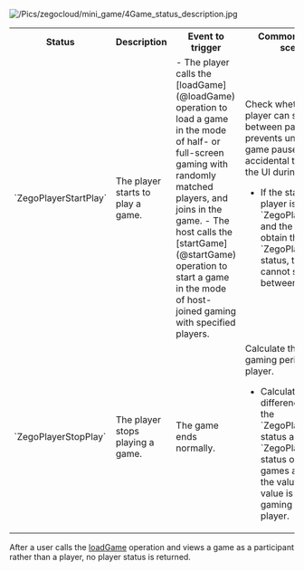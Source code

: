 

![/Pics/zegocloud/mini_game/4Game_status_description.jpg](//doc.oa.zego.im/Pics/zegocloud/mini_game/4Game_status_description.jpg)

<table>
  <colgroup>
    <col width="25%">
    <col width="15%">
    <col width="30%">
    <col width="30%">
  </colgroup>
<tbody><tr>
<th>Status</th>
<th>Description</th>
<th>Event to trigger</th>
<th>Common business scenario</th>
</tr>
<tr>
<td>`ZegoPlayerStartPlay`</td>
<td>The player starts to play a game.</td>
<td>- The player calls the [loadGame](@loadGame) operation to load a game in the mode of half- or full-screen gaming with randomly matched players, and joins in the game. - The host calls the [startGame](@startGame) operation to start a game in the mode of host-joined gaming with specified players.</td>
<td>Check whether the player can switch between pages. This prevents unexpected game pauses caused by accidental touches on the UI during gaming.<ul><li>If the status of the player is `ZegoPlayerStartPlay` and the SDK does not obtain the `ZegoPlayerStopPlay` status, the player cannot switch between pages.</li></ul></td>
</tr>
<tr>
<td>`ZegoPlayerStopPlay`</td>
<td>The player stops playing a game.</td>
<td>The game ends normally.</td>
<td>Calculate the total gaming period of the player.<ul><li>Calculate the time difference between the `ZegoPlayerStartPlay` status and the `ZegoPlayerStopPlay` status of multiple games and add up the values. The final value is the total gaming period of the player.</li></ul></td>
</tr>
</tbody></table>

<div class="mk-warning">

After a user calls the [loadGame](@loadGame) operation and views a game as a participant rather than a player, no player status is returned.

</div>






